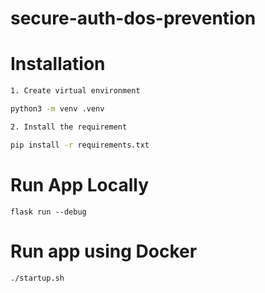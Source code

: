 # secure-auth-dos-prevention

# Installation

```bash
1. Create virtual environment

python3 -m venv .venv

2. Install the requirement

pip install -r requirements.txt

```

# Run App Locally

`flask run --debug`

# Run app using Docker

`./startup.sh`
